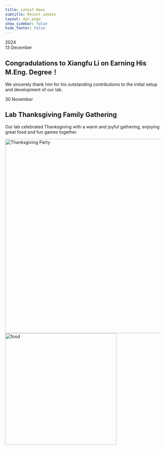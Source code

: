 ```yaml
---
title: Latest News
subtitle: Recent udates
layout: dyn_page
show_sidebar: false
hide_footer: false
---
```


<div class="news-container">
  
  <!-- news of 2024 -->
  <!-- Congradulations to Xiangfu Li on Earning His M.Eng. Degree. -->
  <div class="year-header">2024</div>
    <div class="news-item" data-aos="fade-left" data-aos-duration="1000">
    <div class="date-box">
      <span class="date-day">13</span>
      <span class="date-month">December</span>
    </div>
    <div class="news-content">
      <h2>Congradulations to Xiangfu Li on Earning His M.Eng. Degree！</h2>
      <p>We sincerely thank him for his outstanding contributions to the initial setup and development of our lab.</p>
    </div>
  </div>
  <!-- Lab Thanksgiving Family Gathering -->
  <div class="news-item" data-aos="fade-up" data-aos-duration="1000">
    <div class="date-box">
      <span class="date-day">30</span>
      <span class="date-month">November</span>
    </div>
    <div class="news-content">
      <h2>Lab Thanksgiving Family Gathering</h2>
      <p>Our lab celebrated Thanksgiving with a warm and joyful gathering, enjoying great food and fun games together.</p>
    </div>
  </div>
  <div class="news-image" style="clear: both;">
      <img src="{{ '/img/news/Thanksgiving.PNG' | relative_url }}" alt="Thanksgiving Party" width="627"/>
      <img src="{{ '/img/news/food.jpg' | relative_url }}" alt="food" width="360"/>
  </div>

<!-- <center>
<a class="twitter-timeline" data-width="600" data-height="1500" href="https://twitter.com/AirLabCMU?ref_src=twsrc%5Etfw">Tweets by AirLabCMU</a> <script async src="https://platform.twitter.com/widgets.js" charset="utf-8"></script> 
</center> -->